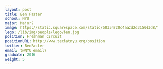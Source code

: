 ```yaml
---
layout: post
title: Ben Paster
school: NYU
major: Major?
image: https://static.squarespace.com/static/50354720c4aa2d2d3150d3d8/t/527bbde7e4b0fe10defce165/1383841266094/ben-circle.jpg?format=300w
lego: /lib/img/people/lego/ben.jpg
position: Freshman Circuit
positionURL: http://www.techatnyu.org/position
twitter: BenPaster
email: t@NYU email?
graduate: 2016
weight: 5
---
```

